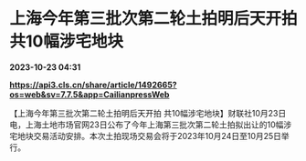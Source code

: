 # 上海今年第三批次第二轮土拍明后天开拍 共10幅涉宅地块

**2023-10-23 04:31**

**https://api3.cls.cn/share/article/1492665?os=web&sv=7.7.5&app=CailianpressWeb**

【上海今年第三批次第二轮土拍明后天开拍 共10幅涉宅地块】财联社10月23日电，上海土地市场官网23日公布了今年上海第三批次第二轮土拍拟出让的10幅涉宅地块交易活动安排。本次土拍现场交易会将于2023年10月24日至10月25日举行。